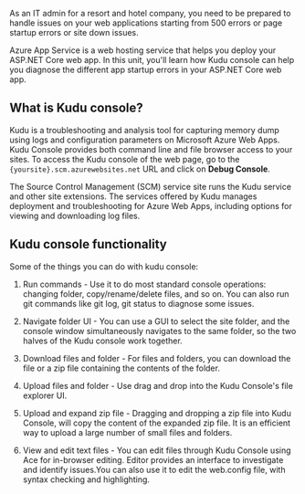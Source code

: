 As an IT admin for a resort and hotel company, you need to be prepared to handle issues on your web applications starting from 500 errors or page startup errors or site down issues.

Azure App Service is a web hosting service that helps you deploy your ASP.NET Core web app. In this unit, you'll learn how Kudu console can help you diagnose the different app startup errors in your ASP.NET Core web app. 

## What is Kudu console?

Kudu is a troubleshooting and analysis tool for capturing memory dump using logs and configuration parameters on Microsoft Azure Web Apps. Kudu Console provides both command line and file browser access to your sites. To access the Kudu console of the web page, go to the `{yoursite}.scm.azurewebsites.net` URL and click on **Debug Console**.

The Source Control Management (SCM) service site runs the Kudu service and other site extensions. The services offered by Kudu manages deployment and troubleshooting for Azure Web Apps, including options for viewing and downloading log files.

## Kudu console functionality

Some of the things you can do with kudu console:

1. Run commands - Use it to do most standard console operations: changing folder, copy/rename/delete files, and so on. You can also run git commands like git log, git status to diagnose some issues.

1. Navigate folder UI - You can use a GUI to select the site folder, and the console window simultaneously navigates to the same folder, so the two halves of the Kudu console work together. 

1. Download files and folder - For files and folders, you can download the file or a zip file containing the contents of the folder.

1. Upload files and folder - Use drag and drop into the Kudu Console's file explorer UI.

1. Upload and expand zip file - Dragging and dropping a zip file into Kudu Console, will copy the content of the expanded zip file. It is an efficient way to upload a large number of small files and folders.

1. View and edit text files - You can edit files through Kudu Console using Ace for in-browser editing. Editor provides an interface to investigate and identify issues.You can also use it to edit the web.config file, with syntax checking and highlighting.

 